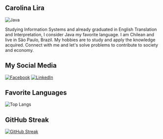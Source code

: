      
## Carolina Lira
![Java](https://img.shields.io/badge/Java-A52A2A?style=for-the-badge&logo=java&logoColor=FFD700&border_color=FFD700)

Studying Information Systems and already graduated in English Translation and Interpretation, I consider Java my favorite language. I am Chilean and live in São Paulo, Brazil. My hobbies are to study and apply the knowledge acquired. Connect with me and let's solve problems to contribute to society and economy.  

## My Social Media
[![Facebook](https://img.shields.io/badge/Facebook-FFD700?style=for-the-badge&logo=facebook&logoColor=A52A2A&border_color=A52A2A)](https://www.facebook.com/carolinatlira/) [![LinkedIn](https://img.shields.io/badge/LinkedIn-FFD700?style=for-the-badge&logo=linkedin&logoColor=A52A2A&border_color=A52A2A)](https://www.linkedin.com/in/carolinatlira/)

## Favorite Languages
![Top Langs](https://github-readme-stats-git-masterrstaa-rickstaa.vercel.app/api/top-langs/?username=carolinatlira&layout=compact&bg_color=572222FF&border_color=FF7919FF&title_color=FFD700&text_color=FFF)

## GitHub Streak
[![GitHub Streak](https://streak-stats.demolab.com/?user=carolinatlira&theme=gruvbox&background=572222FF&border=FF7919FF&dates=FFF)](https://git.io/streak-stats)

